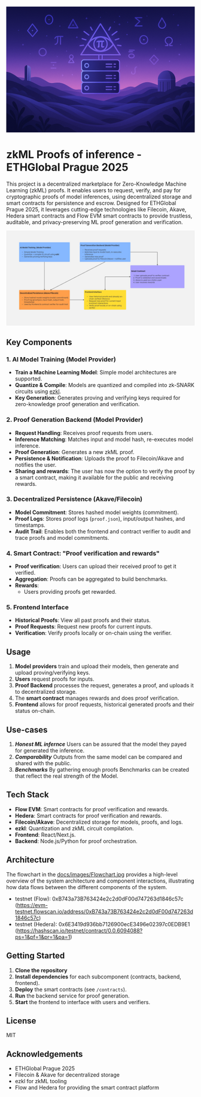 ![Cover image](docs/images/cover_image.png)

# zkML Proofs of inference - ETHGlobal Prague 2025

This project is a decentralized marketplace for Zero-Knowledge Machine Learning (zkML) proofs. It enables users to request, verify, and pay for cryptographic proofs of model inferences, using decentralized storage and smart contracts for persistence and escrow. Designed for ETHGlobal Prague 2025, it leverages cutting-edge technologies like Filecoin, Akave, Hedera smart contracts and Flow EVM smart contracts to provide trustless, auditable, and privacy-preserving ML proof generation and verification.

![Architecture Diagram](docs/images/Flowchart.jpg)

## Key Components

### 1. AI Model Training (Model Provider)

- **Train a Machine Learning Model**: Simple model architectures are supported.
- **Quantize & Compile**: Models are quantized and compiled into zk-SNARK circuits using [ezkl](https://github.com/zkonduit/ezkl).
- **Key Generation**: Generates proving and verifying keys required for zero-knowledge proof generation and verification.

### 2. Proof Generation Backend (Model Provider)

- **Request Handling**: Receives proof requests from users.
- **Inference Matching**: Matches input and model hash, re-executes model inference.
- **Proof Generation**: Generates a new zkML proof.
- **Persistence & Notification**: Uploads the proof to Filecoin/Akave and notifies the user.
- **Sharing and rewards**: The user has now the option to verify the proof by a smart contract, making it available for the public and receiving rewards.

### 3. Decentralized Persistence (Akave/Filecoin)

- **Model Commitment**: Stores hashed model weights (commitment).
- **Proof Logs**: Stores proof logs (`proof.json`), input/output hashes, and timestamps.
- **Audit Trail**: Enables both the frontend and contract verifier to audit and trace proofs and model commitments.

### 4. Smart Contract: "Proof verification and rewards"

- **Proof verification**: Users can upload their received proof to get it verified.
- **Aggregation**: Proofs can be aggregated to build benchmarks. 
- **Rewards**: 
  - Users providing proofs get rewarded.

### 5. Frontend Interface

- **Historical Proofs**: View all past proofs and their status.
- **Proof Requests**: Request new proofs for current inputs.
- **Verification**: Verify proofs locally or on-chain using the verifier.

## Usage

1. **Model providers** train and upload their models, then generate and upload proving/verifying keys.
2. **Users** request proofs for inputs.
3. **Proof Backend** processes the request, generates a proof, and uploads it to decentralized storage.
4. The **smart contract** manages rewards and does proof verification.
5. **Frontend** allows for proof requests, historical generated proofs and their status on-chain. 

## Use-cases

1. ***Honest ML infernce*** Users can be assured that the model they payed for generated the inference.
2. ***Comparability*** Outputs from the same model can be compared and shared with the public.
3. ***Benchmarks*** By gathering enough proofs Benchmarks can be created that reflect the real strength of the Model.

## Tech Stack

- **Flow EVM**: Smart contracts for proof verification and rewards.
- **Hedera**: Smart contracts for proof verification and rewards.
- **Filecoin/Akave**: Decentralized storage for models, proofs, and logs.
- **ezkl**: Quantization and zkML circuit compilation.
- **Frontend**: React/Next.js.
- **Backend**: Node.js/Python for proof orchestration.

## Architecture

The flowchart in the [docs/images/Flowchart.jpg](docs/images/Flowchart.jpg) provides a high-level overview of the system architecture and component interactions, illustrating how data flows between the different components of the system.

- testnet (Flow): 0xB743a73B763424e2c2d0dF00d747263d1846c57c (https://evm-testnet.flowscan.io/address/0xB743a73B763424e2c2d0dF00d747263d1846c57c)
- testnet (Hedera): 0x6E3419d936bb7126900ecE3496e02397c0EDB9E1 (https://hashscan.io/testnet/contract/0.0.6094088?ps=1&pf=1&pr=1&pa=1)

## Getting Started

1. **Clone the repository**
2. **Install dependencies** for each subcomponent (contracts, backend, frontend).
3. **Deploy** the smart contracts (see `/contracts`).
4. **Run** the backend service for proof generation.
5. **Start** the frontend to interface with users and verifiers.


## License

MIT


## Acknowledgements

- ETHGlobal Prague 2025
- Filecoin & Akave for decentralized storage
- ezkl for zkML tooling
- Flow and Hedera for providing the smart contract platform

